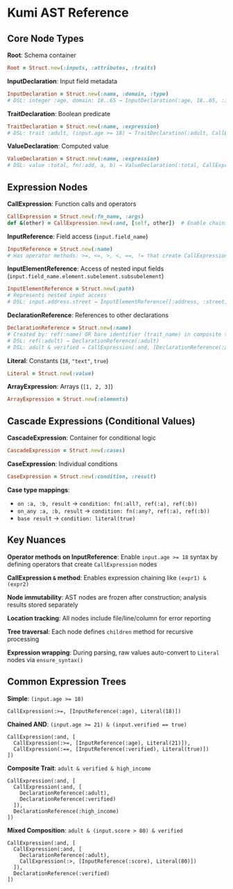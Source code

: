 # Kumi AST Reference

## Core Node Types

**Root**: Schema container
```ruby
Root = Struct.new(:inputs, :attributes, :traits)
```

**InputDeclaration**: Input field metadata  
```ruby
InputDeclaration = Struct.new(:name, :domain, :type)
# DSL: integer :age, domain: 18..65 → InputDeclaration(:age, 18..65, :integer)
```

**TraitDeclaration**: Boolean predicate
```ruby  
TraitDeclaration = Struct.new(:name, :expression)
# DSL: trait :adult, (input.age >= 18) → TraitDeclaration(:adult, CallExpression(...))
```

**ValueDeclaration**: Computed value
```ruby
ValueDeclaration = Struct.new(:name, :expression)  
# DSL: value :total, fn(:add, a, b) → ValueDeclaration(:total, CallExpression(:add, [...]))
```

## Expression Nodes

**CallExpression**: Function calls and operators
```ruby
CallExpression = Struct.new(:fn_name, :args)
def &(other) = CallExpression.new(:and, [self, other])  # Enable chaining
```

**InputReference**: Field access (`input.field_name`)
```ruby
InputReference = Struct.new(:name)
# Has operator methods: >=, <=, >, <, ==, != that create CallExpression nodes
```

**InputElementReference**: Access of nested input fields (`input.field_name.element.subelement.subsubelement`)
```ruby
InputElementReference = Struct.new(:path)
# Represents nested input access
# DSL: input.address.street → InputElementReference([:address, :street])
```

**DeclarationReference**: References to other declarations
```ruby
DeclarationReference = Struct.new(:name)
# Created by: ref(:name) OR bare identifier (trait_name) in composite traits
# DSL: ref(:adult) → DeclarationReference(:adult)
# DSL: adult & verified → CallExpression(:and, [DeclarationReference(:adult), DeclarationReference(:verified)])
```

**Literal**: Constants (`18`, `"text"`, `true`) 
```ruby
Literal = Struct.new(:value)
```

**ArrayExpression**: Arrays (`[1, 2, 3]`)
```ruby
ArrayExpression = Struct.new(:elements)
```

## Cascade Expressions (Conditional Values)

**CascadeExpression**: Container for conditional logic
```ruby
CascadeExpression = Struct.new(:cases)
```

**CaseExpression**: Individual conditions
```ruby
CaseExpression = Struct.new(:condition, :result)
```

**Case type mappings**:
- `on :a, :b, result` → `condition: fn(:all?, ref(:a), ref(:b))`  
- `on_any :a, :b, result` → `condition: fn(:any?, ref(:a), ref(:b))`
- `base result` → `condition: literal(true)`

## Key Nuances

**Operator methods on InputReference**: Enable `input.age >= 18` syntax by defining operators that create `CallExpression` nodes

**CallExpression `&` method**: Enables expression chaining like `(expr1) & (expr2)`

**Node immutability**: AST nodes are frozen after construction; analysis results stored separately

**Location tracking**: All nodes include file/line/column for error reporting

**Tree traversal**: Each node defines `children` method for recursive processing

**Expression wrapping**: During parsing, raw values auto-convert to `Literal` nodes via `ensure_syntax()`

## Common Expression Trees

**Simple**: `(input.age >= 18)`
```
CallExpression(:>=, [InputReference(:age), Literal(18)])
```

**Chained AND**: `(input.age >= 21) & (input.verified == true)`  
```
CallExpression(:and, [
  CallExpression(:>=, [InputReference(:age), Literal(21)]),
  CallExpression(:==, [InputReference(:verified), Literal(true)])
])
```

**Composite Trait**: `adult & verified & high_income`
```
CallExpression(:and, [
  CallExpression(:and, [
    DeclarationReference(:adult),
    DeclarationReference(:verified)
  ]),
  DeclarationReference(:high_income)
])
```

**Mixed Composition**: `adult & (input.score > 80) & verified`
```
CallExpression(:and, [
  CallExpression(:and, [
    DeclarationReference(:adult),
    CallExpression(:>, [InputReference(:score), Literal(80)])
  ]),
  DeclarationReference(:verified)
])
```